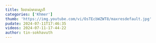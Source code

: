 ```yaml
---
title: ចែចាស់មានស្នេហ៏
categories: ['Khmer']
thumb: 'https://img.youtube.com/vi/OsTEcbWZWT8/maxresdefault.jpg'
pudate: 2024-07-11T17:46:35
videos: 2024-07-11-17-44-22
author: tin-sokhavuth
---
```

